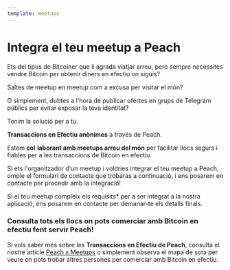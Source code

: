 ```yaml
---
template: meetups
---
```

<!--[headline]-->
# Integra el teu meetup a Peach

<!--[intro-->
Ets del tipus de Bitcoiner que li agrada viatjar arreu, però sempre necessites vendre Bitcoin per obtenir diners en efectiu on siguis?

Saltes de meetup en meetup com a excusa per visitar el món?

O simplement, dubtes a l'hora de publicar ofertes en grups de Telegram públics per evitar exposar la teva identitat?

Tenim la solució per a tu.

**Transaccions en Efectiu anònimes** a través de Peach.

Estem **col·laborant amb meetups arreu del món** per facilitar llocs segurs i fiables per a les transaccions de Bitcoin en efectiu.

Si ets l'organitzador d'un meetup i voldries integrar el teu meetup a Peach, omple el formulari de contacte que trobaràs a continuació, i ens posarem en contacte per procedir amb la integració!

Si el teu meetup compleix els requisits\* per a ser integrat a la nostra aplicació, ens posarem en contacte per demanar-te els detalls finals.

<!--[map]-->
### Consulta tots els llocs on pots comerciar amb Bitcoin en efectiu fent servir Peach!

Si vols saber més sobre les **Transaccions en Efectiu de Peach**, consulta el nostre article [Peach x Meetups](/blog/peach-for-meetups/) o simplement observa el mapa de sota per veure on pots trobar altres persones per comerciar amb Bitcoin en efectiu.

